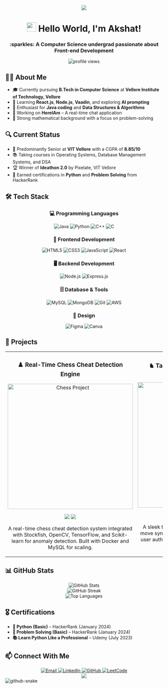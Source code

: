 <!-- Header with Banner -->
<div align="center">
  <img src="https://capsule-render.vercel.app/api?type=waving&color=gradient&height=200&section=header&text=Akshat%20Sinha&fontSize=80&fontAlignY=35&animation=fadeIn" />
</div>

<!-- Introduction -->
<h1 align="center"><img src="https://twemoji.maxcdn.com/v/latest/svg/1f44b.svg" width="30"/> Hello World, I'm Akshat!</h1>
<h3 align="center">:sparkles: A Computer Science undergrad passionate about Front-end Development</h3>

<p align="center">
  <img src="https://komarev.com/ghpvc/?username=akshatsinha0&label=Profile%20Views%20👀&color=0e75b6&style=flat" alt="profile views" />
</p>

<!-- About Me Section -->
## 🧑‍💻 About Me

- 🎓 Currently pursuing **B.Tech in Computer Science** at **Vellore Institute of Technology, Vellore**
- 🌱 Learning **React.js**, **Node.js**, **Vaadin**, and exploring **AI prompting**
- 🚀 Enthusiast for **Java coding** and **Data Structures & Algorithms**
- 🔭 Working on **HereIAm** – A real-time chat application
- 🎯 Strong mathematical background with a focus on problem-solving

<!-- Current Status -->
## 🔍 Current Status

- 🏫 Predominantly Senior at **VIT Vellore** with a CGPA of **8.85/10**
- 📚 Taking courses in Operating Systems, Database Management Systems, and DSA
- 🏆 Winner of **Ideathon 2.0** by Pixelate, VIT Vellore
- 📝 Earned certifications in **Python** and **Problem Solving** from HackerRank

<!-- Tech Stack -->
## 🛠️ Tech Stack

<div align="center">
  
### 💻 Programming Languages
<p>
  <img src="https://img.shields.io/badge/☕%20Java-ED8B00?style=for-the-badge&logo=openjdk&logoColor=white" alt="Java" />
  <img src="https://img.shields.io/badge/🐍%20Python-3776AB?style=for-the-badge&logo=python&logoColor=white" alt="Python" />
  <img src="https://img.shields.io/badge/⚡%20C++-00599C?style=for-the-badge&logo=c%2B%2B&logoColor=white" alt="C++" />
  <img src="https://img.shields.io/badge/🅲%20C-00599C?style=for-the-badge&logo=c&logoColor=white" alt="C" />
</p>

### 🎨 Frontend Development
<p>
  <img src="https://img.shields.io/badge/HTML5%20🔥-E34F26?style=for-the-badge&logo=html5&logoColor=white" alt="HTML5" />
  <img src="https://img.shields.io/badge/CSS3%20🎨-1572B6?style=for-the-badge&logo=css3&logoColor=white" alt="CSS3" />
  <img src="https://img.shields.io/badge/JavaScript%20⚡-F7DF1E?style=for-the-badge&logo=javascript&logoColor=black" alt="JavaScript" />
  <img src="https://img.shields.io/badge/React%20⚛️-20232A?style=for-the-badge&logo=react&logoColor=61DAFB" alt="React" />
</p>

### 🖥️ Backend Development
<p>
  <img src="https://img.shields.io/badge/Node.js%20🌱-339933?style=for-the-badge&logo=nodedotjs&logoColor=white" alt="Node.js" />
  <img src="https://img.shields.io/badge/Express.js%20🖤-000000?style=for-the-badge&logo=express&logoColor=white" alt="Express.js" />
</p>

### 🗄️ Database & Tools
<p>
  <img src="https://img.shields.io/badge/MySQL%20🐬-4479A1?style=for-the-badge&logo=mysql&logoColor=white" alt="MySQL" />
  <img src="https://img.shields.io/badge/MongoDB%20🍃-4EA94B?style=for-the-badge&logo=mongodb&logoColor=white" alt="MongoDB" />
  <img src="https://img.shields.io/badge/Git%20🧰-F05032?style=for-the-badge&logo=git&logoColor=white" alt="Git" />
  <img src="https://img.shields.io/badge/AWS%20☁️-232F3E?style=for-the-badge&logo=amazon-aws&logoColor=white" alt="AWS" />
</p>

### 🎨 Design
<p>
  <img src="https://img.shields.io/badge/Figma%20🎯-F24E1E?style=for-the-badge&logo=figma&logoColor=white" alt="Figma" />
  <img src="https://img.shields.io/badge/Canva%20🖌️-00C4CC?style=for-the-badge&logo=canva&logoColor=white" alt="Canva" />
</p>

</div>

<!-- Projects -->
## 🚀 Projects

<div align="center">
<table>
  <tr>
    <td width="50%">
      <h3 align="center">♟️ Real-Time Chess Cheat Detection Engine</h3>
      <div align="center">
        <a href="#" target="_blank"><img src="https://media.giphy.com/media/l0HlTy9x8FZo0XO1i/giphy.gif" width="400" alt="Chess Project"/></a>
        <p>
          <a href="#"><img src="https://img.shields.io/badge/🐍%20Code-Python-informational?style=flat&logo=python&logoColor=white&color=4AB197" /></a>
          <a href="#"><img src="https://img.shields.io/badge/🧠%20Library-TensorFlow-informational?style=flat&logo=tensorflow&logoColor=white&color=4AB197" /></a>
        </p>
        <p>
          A real-time chess cheat detection system integrated with Stockfish, OpenCV, TensorFlow, and Scikit-learn for anomaly detection. Built with Docker and MySQL for scaling.
        </p>
      </div>
    </td>
    <td width="50%">
      <h3 align="center">♞ Takes Takes Takes – Chess Game Website</h3>
      <div align="center">
        <a href="#"><img src="https://media.giphy.com/media/sULKEgDMX8LcI/giphy.gif" width="400" alt="Chess Website"/></a>
        <p>
          <a href="#"><img src="https://img.shields.io/badge/⚡%20Code-JavaScript-informational?style=flat&logo=javascript&logoColor=white&color=4AB197" /></a>
          <a href="#"><img src="https://img.shields.io/badge/🔌%20Tech-WebSockets-informational?style=flat&logo=socket.io&logoColor=white&color=4AB197" /></a>
        </p>
        <p>
          A sleek two-player chess website with real-time move synchronization using WebSockets. Features user authentication and game history tracking with MongoDB.
        </p>
      </div>
    </td>
  </tr>
</table>
</div>

<!-- GitHub Stats -->
## 📊 GitHub Stats

<div align="center">
  <img src="https://github-readme-stats.vercel.app/api?username=akshatsinha0&show_icons=true&count_private=true&hide=issues&theme=radical" alt="GitHub Stats" />
</div>

<div align="center">
  <img src="https://github-readme-streak-stats.herokuapp.com/?user=akshatsinha0&theme=radical" alt="GitHub Streak" />
</div>

<div align="center">
  <img src="https://github-readme-stats.vercel.app/api/top-langs/?username=akshatsinha0&layout=compact&theme=radical" alt="Top Languages" />
</div>

<!-- Certifications -->
## 🎖️ Certifications

- **🐍 Python (Basic)** – HackerRank (January 2024)
- **🧠 Problem Solving (Basic)** – HackerRank (January 2024)
- **📚 Learn Python Like a Professional** – Udemy (July 2023)

<!-- Connect With Me -->
## 📫 Connect With Me

<div align="center">
  <a href="mailto:akshat.sinha2022@vitstudent.ac.in">
    <img src="https://img.shields.io/badge/📧%20Email-D14836?style=for-the-badge&logo=gmail&logoColor=white" alt="Email"/>
  </a>
  <a href="https://www.linkedin.com/in/akshat-sinha-248805214">
    <img src="https://img.shields.io/badge/💼%20LinkedIn-0077B5?style=for-the-badge&logo=linkedin&logoColor=white" alt="LinkedIn"/>
  </a>
  <a href="https://github.com/akshatsinha0">
    <img src="https://img.shields.io/badge/🐙%20GitHub-100000?style=for-the-badge&logo=github&logoColor=white" alt="GitHub"/>
  </a>
  <a href="https://leetcode.com/u/akshatsinha0/">
    <img src="https://img.shields.io/badge/🧩%20LeetCode-FFA116?style=for-the-badge&logo=leetcode&logoColor=white" alt="LeetCode"/>
  </a>
</div>

<!-- Footer -->
<div align="center">
  <img src="https://capsule-render.vercel.app/api?type=waving&color=gradient&height=100&section=footer" />
</div>

<picture>
  <source media="(prefers-color-scheme: dark)" srcset="https://raw.githubusercontent.com/tobiasmeyhoefer/tobiasmeyhoefer/output/github-snake-dark.svg" />
  <source media="(prefers-color-scheme: light)" srcset="https://raw.githubusercontent.com/tobiasmeyhoefer/tobiasmeyhoefer/output/github-snake.svg" />
  <img alt="github-snake" src="https://raw.githubusercontent.com/tobiasmeyhoefer/tobiasmeyhoefer/output/github-snake.svg" />
</picture>

